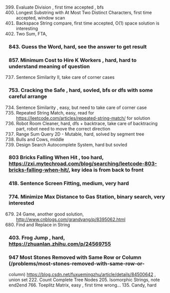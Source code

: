 399. Evaluate Division , first time accepted , bfs
159. Longest Substring with At Most Two Distinct Characters, first time accepted, window scan
844. Backspace String compare, first time accepted, O(1) space solution is interesting
001. Two Sum, FTA, 
### 843. Guess the Word, hard, see the answer to get result
### 857. Minimum Cost to Hire K Workers , hard, hard to understand meaning of question
737. Sentence Similarity II, take care of corner cases
### 753. Cracking the Safe , hard, sovled, bfs or dfs with some careful arrange
734. Sentence Similarity , easy, but need to take care of corner case
686. Repeated String Match, easy, read for https://leetcode.com/articles/repeated-string-match/ for solution
489. Robot Room Cleaner, hard, dfs + backtrace, take care of backtracing part, robot need to move the correct direction
308. Range Sum Query 2D - Mutable, hard, solved by segment tree
299. Bulls and Cows, middle
642. Design Search Autocomplete System, hard but sovled
### 803 Bricks Falling When Hit , too hard, https://zxi.mytechroad.com/blog/searching/leetcode-803-bricks-falling-when-hit/, key idea is from back to front
### 418. Sentence Screen Fitting, medium, very hard
### 774. Minimize Max Distance to Gas Station, binary search, very interested
679. 24 Game, another good solution, http://www.cnblogs.com/grandyang/p/8395062.html
833. Find and Replace in String
### 403. Frog Jump , hard, https://zhuanlan.zhihu.com/p/24569755
### 947 Most Stones Removed with Same Row or Column (/problems/most-stones-removed-with-same-row-or-
column) https://blog.csdn.net/fuxuemingzhu/article/details/84500642 , union set
222. Count Complete Tree Nodes
205. Isomorphic Strings, note end2end
766. Toeplitz Matrix, easy , first time wrong...
135. Candy, hard
